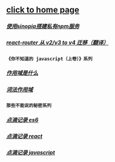 ## [click to home page](https://jindada.github.io/blog)


##### [使用sinopia搭建私有npm服务](https://github.com/jindada/blog/issues/1)

##### [react-router 从 v2/v3 to v4 迁移（翻译）](https://github.com/jindada/blog/issues/6)

#### `《你不知道的 javascript（上卷）》系列`

##### [作用域是什么](https://github.com/jindada/blog/issues/4)

##### [词法作用域](https://github.com/jindada/blog/issues/7)

#### `那些不能说的秘密系列`

##### [点滴记录 es6](https://github.com/jindada/blog/issues/2)

##### [点滴记录 react](https://github.com/jindada/blog/issues/3)

##### [点滴记录 javascript](https://github.com/jindada/blog/issues/5)

